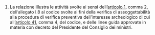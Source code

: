 1. La relazione illustra le attività svolte ai sensi dell’[articolo 1](/allegato-1.8-articolo-1/2), comma 2, dell’allegato I.8 al codice svolte ai fini della verifica di assoggettabilità alla procedura di verifica preventiva dell’interesse archeologico di cui all’[articolo 41](/articolo-41/2), comma 4, del codice, e delle linee guida approvate in materia con decreto del Presidente del Consiglio dei ministri.